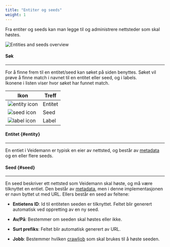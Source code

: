 ```yaml
---
title: "Entiter og seeds"
weight: 1
---
```



Fra entiter og seeds kan man legge til og administrere nettsteder som skal høstes. 

![Entities and seeds overview](/img/entities_and_seed/veidemann_dashboard_entities_and_seeds_overview.png)

#### Søk
-------

For å finne frem til en entitet/seed kan søket på siden benyttes. Søket vil prøve å finne match i navnet til en entitet 
eller seed, og i labels.  
Ikonene i listen viser hvor søket har funnet match.  


Ikon                                                                       | Treff 
---------------------------------------------------------------------------|---------
![entity icon](/img/entities_and_seed/veidemann_dashboard_entity_icon.png) | Entitet
![seed icon](/img/entities_and_seed/veidemann_dashboard_seed_icon.png)     | Seed  
![label icon](/img/entities_and_seed/veidemann_dashboard_label_icon.png)   | Label


#### Entitet {#entity}
------------

En entiet i Veidemann er typisk en eier av nettsted, og består av [metadata](../#veidemann-meta) og en eller flere 
seeds.

#### Seed {#seed}
---------

En seed beskriver ett nettsted som Veidemann skal høste, og må være tilknyttet en entiet. 
Den består av [metadata](../#veidemann-meta), men i denne implementasjonen er navn byttet ut med URL. 
Ellers består en seed av feltene:

- **Entietens ID**: Id til entiteten seeden er tilknyttet. Feltet blir generert automatisk ved oppretting av en ny seed.


- **Av/På**: Bestemmer om seeden skal høstes eller ikke.  

- **Surt prefiks**: Feltet blir automatisk generert av URL.

- **Jobb**: Bestemmer hvilken [crawljob](../crawljob) som skal brukes til å høste seeden.

